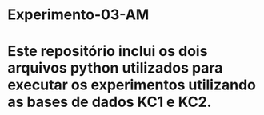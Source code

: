 # Experimento-03-AM

# Este repositório inclui os dois arquivos python utilizados para executar os experimentos utilizando as bases de dados KC1 e KC2.
